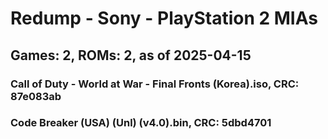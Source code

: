 # Redump - Sony - PlayStation 2 MIAs
## Games: 2, ROMs: 2, as of 2025-04-15

### Call of Duty - World at War - Final Fronts (Korea).iso, CRC: 87e083ab
### Code Breaker (USA) (Unl) (v4.0).bin, CRC: 5dbd4701
